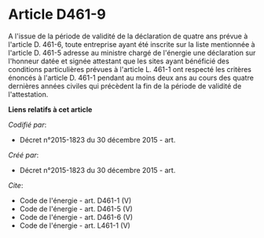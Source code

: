 # Article D461-9

A l'issue de la période de validité de la déclaration de quatre ans prévue à l'article D. 461-6, toute entreprise ayant été
inscrite sur la liste mentionnée à l'article D. 461-5 adresse au ministre chargé de l'énergie une déclaration sur l'honneur
datée et signée attestant que les sites ayant bénéficié des conditions particulières prévues à l'article L. 461-1 ont
respecté les critères énoncés à l'article D. 461-1 pendant au moins deux ans au cours des quatre dernières années civiles qui
précèdent la fin de la période de validité de l'attestation.

**Liens relatifs à cet article**

_Codifié par_:

  - Décret n°2015-1823 du 30 décembre 2015 - art.

_Créé par_:

  - Décret n°2015-1823 du 30 décembre 2015 - art.

_Cite_:

  - Code de l'énergie - art. D461-1 (V)
  - Code de l'énergie - art. D461-5 (V)
  - Code de l'énergie - art. D461-6 (V)
  - Code de l'énergie - art. L461-1 (V)
